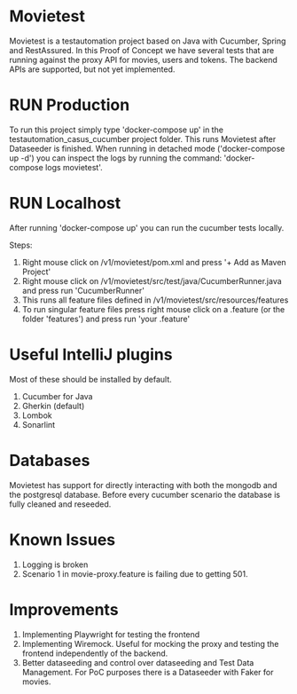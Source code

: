# Movietest

Movietest is a testautomation project based on Java with Cucumber, Spring and RestAssured.
In this Proof of Concept we have several tests that are running against the proxy API for movies, users and tokens. 
The backend APIs are supported, but not yet implemented.

# RUN Production
To run this project simply type 'docker-compose up' in the testautomation_casus_cucumber project folder. This runs Movietest after Dataseeder is finished. 
When running in detached mode ('docker-compose up -d') you can inspect the logs by running the command: 'docker-compose logs movietest'.

# RUN Localhost
After running 'docker-compose up' you can run the cucumber tests locally. 

Steps: 

1. Right mouse click on /v1/movietest/pom.xml and press '+ Add as Maven Project'
2. Right mouse click on /v1/movietest/src/test/java/CucumberRunner.java and press run 'CucumberRunner'
3. This runs all feature files defined in /v1/movietest/src/resources/features
4. To run singular feature files press right mouse click on a .feature (or the folder 'features') and press run 'your .feature'

# Useful IntelliJ plugins
Most of these should be installed by default. 

1. Cucumber for Java
2. Gherkin (default)
3. Lombok
4. Sonarlint

# Databases
Movietest has support for directly interacting with both the mongodb and the postgresql database. Before every cucumber scenario the database is fully cleaned and reseeded. 

# Known Issues
1. Logging is broken
2. Scenario 1 in movie-proxy.feature is failing due to getting 501. 

# Improvements
1. Implementing Playwright for testing the frontend
2. Implementing Wiremock. Useful for mocking the proxy and testing the frontend independently of the backend.
3. Better dataseeding and control over dataseeding and Test Data Management. For PoC purposes there is a Dataseeder with Faker for movies. 

